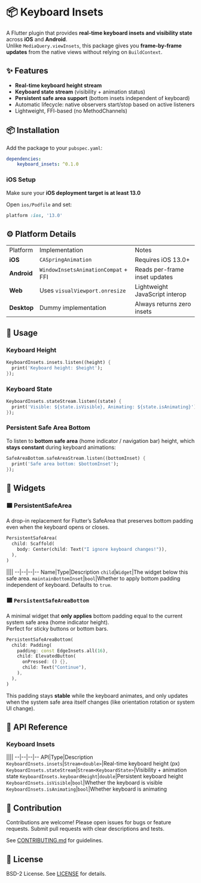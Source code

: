 # 📦 Keyboard Insets

A Flutter plugin that provides **real-time keyboard insets and visibility state** across **iOS** and **Android**.  
Unlike `MediaQuery.viewInsets`, this package gives you **frame-by-frame updates** from the native views without relying on `BuildContext`.


## ✨ Features

-   **Real-time keyboard height stream**
-   **Keyboard state stream** (visibility + animation status)
-   **Persistent safe area support** (bottom insets independent of keyboard)
-   Automatic lifecycle: native observers start/stop based on active listeners
-   Lightweight, FFI-based (no MethodChannels)

## 📦 Installation

Add the package to your `pubspec.yaml`:
```yaml
dependencies:
    keyboard_insets: ^0.1.0
```

### iOS Setup

Make sure your **iOS deployment target is at least 13.0**

Open `ios/Podfile` and set:

```ruby
platform :ios, '13.0'
```

## ⚙️ Platform Details
||||
--|--|--|
Platform|Implementation|Notes
**iOS**|`CASpringAnimation`|Requires iOS 13.0+
**Android**|`WindowInsetsAnimationCompat` + FFI|Reads per-frame inset updates|
**Web**|Uses `visualViewport.onresize`|Lightweight JavaScript interop
**Desktop**|Dummy implementation|Always returns zero insets

## 🚀 Usage

### Keyboard Height
```dart
KeyboardInsets.insets.listen((height) {
  print('Keyboard height: $height');
});
```
### Keyboard State
```dart
KeyboardInsets.stateStream.listen((state) {
  print('Visible: ${state.isVisible}, Animating: ${state.isAnimating}');
});
```

### Persistent Safe Area Bottom

To listen to **bottom safe area** (home indicator / navigation bar) height, which **stays constant** during keyboard animations:

```dart
SafeAreaBottom.safeAreaStream.listen((bottomInset) {
  print('Safe area bottom: $bottomInset');
});
```

## 🧱 Widgets

### 🟦 PersistentSafeArea

A drop-in replacement for Flutter’s SafeArea that preserves bottom padding even when the keyboard opens or closes.

```dart
PersistentSafeArea(
  child: Scaffold(
    body: Center(child: Text("I ignore keyboard changes!")),
  ),
)
```
||||
--|--|--|--
Name|Type|Description
`child`|`Widget`|The widget below this safe area.
`maintainBottomInset`|`bool`|Whether to apply bottom padding independent of keyboard. Defaults to `true`.

### 🟩 `PersistentSafeAreaBottom`
A minimal widget that **only applies** bottom padding equal to the current system safe area (home indicator height).  
Perfect for sticky buttons or bottom bars.

```dart
PersistentSafeAreaBottom(
  child: Padding(
    padding: const EdgeInsets.all(16),
    child: ElevatedButton(
      onPressed: () {},
      child: Text("Continue"),
    ),
  ),
)
```

This padding stays **stable** while the keyboard animates, and only updates when the system safe area itself changes (like orientation rotation or system UI change).

## 📖 API Reference

### Keyboard Insets

||||
--|--|--|--
API|Type|Description
`KeyboardInsets.insets`|`Stream<double>`|Real-time keyboard height (px)
`KeyboardInsets.stateStream`|`Stream<KeyboardState>`|Visibility + animation state
`KeyboardInsets.keyboardHeight`|`double`|Persistent keyboard height
`KeyboardInsets.isVisible`|`bool`|Whether the keyboard is visible
`KeyboardInsets.isAnimating`|`bool`|Whether keyboard is animating

## 🤝 Contribution
Contributions are welcome! Please open issues for bugs or feature requests. Submit pull requests with clear descriptions and tests.

See [CONTRIBUTING.md](keyboard_insets/CONTRIBUTING.md) for guidelines.

## 📜 License

BSD-2 License. See [LICENSE](keyboard_insets/LICENSE) for details.